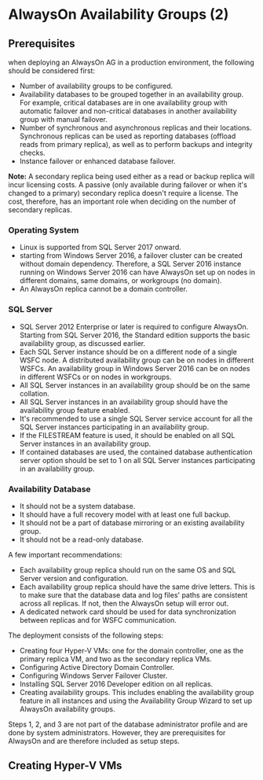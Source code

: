 # AlwaysOn Availability Groups (2)

## Prerequisites
when deploying an AlwaysOn AG in a production environment, the following should be considered first:
- Number of availability groups to be configured.
- Availability databases to be grouped together in an availability group. For example, critical databases are in one availability group with automatic failover and non-critical databases in another availability group with manual failover.
- Number of synchronous and asynchronous replicas and their locations. Synchronous replicas can be used as reporting databases (offload reads from primary replica), as well as to perform backups and integrity checks.
- Instance failover or enhanced database failover.

**Note:**
A secondary replica being used either as a read or backup replica will incur licensing costs. A passive (only available during failover or when it's changed to a primary) secondary replica doesn't require a license. The cost, therefore, has an important role when deciding on the number of secondary replicas.

### Operating System
- Linux is supported from SQL Server 2017 onward.
- starting from Windows Server 2016, a failover cluster can be created without domain dependency. Therefore, a SQL Server 2016 instance running on Windows Server 2016 can have AlwaysOn set up on nodes in different domains, same domains, or workgroups (no domain).
- An AlwaysOn replica cannot be a domain controller. 
### SQL Server
- SQL Server 2012 Enterprise or later is required to configure AlwaysOn. Starting from SQL Server 2016, the Standard edition supports the basic availability group, as discussed earlier.
- Each SQL Server instance should be on a different node of a single WSFC node. A distributed availability group can be on nodes in different WSFCs. An availability group in Windows Server 2016 can be on nodes in different WSFCs or on nodes in workgroups.
- All SQL Server instances in an availability group should be on the same collation.
- All SQL Server instances in an availability group should have the availability group feature enabled.
- It's recommended to use a single SQL Server service account for all the SQL Server instances participating in an availability group.
- If the FILESTREAM feature is used, it should be enabled on all SQL Server instances in an availability group.
- If contained databases are used, the contained database authentication server option should be set to 1 on all SQL Server instances participating in an availability group.

### Availability Database
- It should not be a system database.
- It should have a full recovery model with at least one full backup.
- It should not be a part of database mirroring or an existing availability group.
- It should not be a read-only database.

A few important recommendations:
- Each availability group replica should run on the same OS and SQL Server version and configuration.
- Each availability group replica should have the same drive letters. This is to make sure that the database data and log files' paths are consistent across all replicas. If not, then the AlwaysOn setup will error out.
- A dedicated network card should be used for data synchronization between replicas and for WSFC communication.

The deployment consists of the following steps:
- Creating four Hyper-V VMs: one for the domain controller, one as the primary replica VM, and two as the secondary replica VMs.
- Configuring Active Directory Domain Controller.
- Configuring Windows Server Failover Cluster.
- Installing SQL Server 2016 Developer edition on all replicas.
- Creating availability groups. This includes enabling the availability group feature in all instances and using the Availability Group Wizard to set up AlwaysOn availability groups.

Steps 1, 2, and 3 are not part of the database administrator profile and are done by system administrators. However, they are prerequisites for AlwaysOn and are therefore included as setup steps.

## Creating Hyper-V VMs

